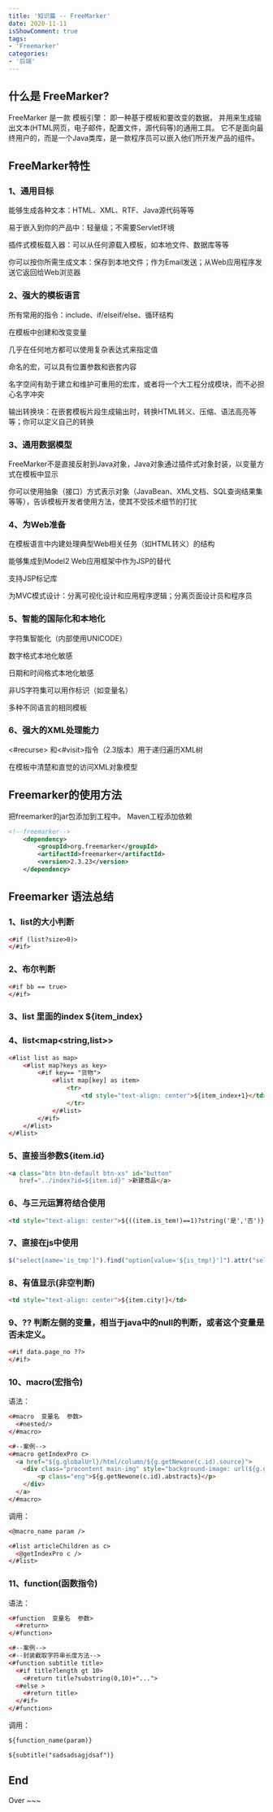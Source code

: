 ```yaml
---
title: '知识篇 -- FreeMarker'
date: 2020-11-11
isShowComment: true
tags:
- 'Freemarker'
categories:
- '后端'
---
```


<Boxx/>

<!-- more -->

## 什么是 FreeMarker?

FreeMarker 是一款 模板引擎： 
即一种基于模板和要改变的数据， 并用来生成输出文本(HTML网页，电子邮件，配置文件，源代码等)的通用工具。 
它不是面向最终用户的，而是一个Java类库，是一款程序员可以嵌入他们所开发产品的组件。

## FreeMarker特性

### 1、通用目标

能够生成各种文本：HTML、XML、RTF、Java源代码等等

易于嵌入到你的产品中：轻量级；不需要Servlet环境

插件式模板载入器：可以从任何源载入模板，如本地文件、数据库等等

你可以按你所需生成文本：保存到本地文件；作为Email发送；从Web应用程序发送它返回给Web浏览器

### 2、强大的模板语言

所有常用的指令：include、if/elseif/else、循环结构

在模板中创建和改变变量

几乎在任何地方都可以使用复杂表达式来指定值

命名的宏，可以具有位置参数和嵌套内容

名字空间有助于建立和维护可重用的宏库，或者将一个大工程分成模块，而不必担心名字冲突

输出转换块：在嵌套模板片段生成输出时，转换HTML转义、压缩、语法高亮等等；你可以定义自己的转换

### 3、通用数据模型

FreeMarker不是直接反射到Java对象，Java对象通过插件式对象封装，以变量方式在模板中显示

你可以使用抽象（接口）方式表示对象（JavaBean、XML文档、SQL查询结果集等等），告诉模板开发者使用方法，使其不受技术细节的打扰

### 4、为Web准备

在模板语言中内建处理典型Web相关任务（如HTML转义）的结构

能够集成到Model2 Web应用框架中作为JSP的替代

支持JSP标记库

为MVC模式设计：分离可视化设计和应用程序逻辑；分离页面设计员和程序员

### 5、智能的国际化和本地化

字符集智能化（内部使用UNICODE）

数字格式本地化敏感

日期和时间格式本地化敏感

非US字符集可以用作标识（如变量名）

多种不同语言的相同模板

### 6、强大的XML处理能力

<#recurse> 和<#visit>指令（2.3版本）用于递归遍历XML树

在模板中清楚和直觉的访问XML对象模型

## Freemarker的使用方法

把freemarker的jar包添加到工程中。
Maven工程添加依赖

```xml
<!--freemarker-->
	<dependency>
		<groupId>org.freemarker</groupId>
		<artifactId>freemarker</artifactId>
		<version>2.3.23</version>
	</dependency>
```

## Freemarker 语法总结

### 1、list的大小判断

```xml
<#if (list?size>0)>
</#if>
```
### 2、布尔判断

```xml
<#if bb == true>
</#if>
```
### 3、list 里面的index ${item_index} 

### 4、list<map<string,list>> 

```html
<#list list as map>
    <#list map?keys as key>  
        <#if key== "货物">
            <#list map[key] as item>
                <tr>
                    <td style="text-align: center">${item_index+1}</td>
                </tr>
            </#list>
        </#if>
    </#list>
</#list>
```
### 5、直接当参数${item.id}

```html
<a class="btn btn-default btn-xs" id="button"
   href="../index?id=${item.id}" >新建商品</a>
```
### 6、与三元运算符结合使用

```html
<td style="text-align: center">${((item.is_tem!)==1)?string('是','否')}</td>
```
### 7、直接在js中使用

```js
$("select[name='is_tmp']").find("option[value='${is_tmp!}']").attr("selected", "selected");
```
### 8、有值显示(非空判断)

```html
<td style="text-align: center">${item.city!}</td>
```
### 9、?? 判断左侧的变量，相当于java中的null的判断，或者这个变量是否未定义。 

```xml
<#if data.page_no ??>
</#if>
```

### 10、macro(宏指令)

语法：

```html
<#macro  变量名  参数>  
  <#nested/>  
</#macro>

<#--案例-->
<#macro getIndexPro c>
  <a href="${g.globalUrl}/html/column/${g.getNewone(c.id).source}">
    <div class="procontent main-img" style="background-image: url(${g.getNewone(c.id).cover})">
        <p class="eng">${g.getNewone(c.id).abstracts}</p>
    </div>
  </a>
</#macro>
```
调用：

```xml
<@macro_name param />

<#list articleChildren as c>
  <@getIndexPro c />
</#list>
```

### 11、function(函数指令)

语法：

```xml
<#function  变量名  参数>  
  <#return>  
</#function>

<#--案例-->
<#--封装截取字符串长度方法-->
<#function subtitle title>
  <#if title?length gt 10>
    <#return title?substring(0,10)+"...">
  <#else >
    <#return title>
  </#if>
</#function>
```
调用：

```xml
${function_name(param)}

${subtitle("sadsadsagjdsaf")}
```

## End

Over ~~~
